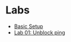 # Labs

- [Basic Setup](./00-basic-setup/basic-setup.md)
- [Lab 01: Unblock ping](./01-unlock-ping/unblock-ping.md)
